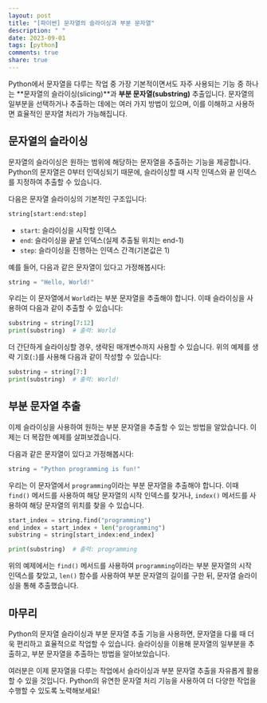 ```yaml
---
layout: post
title: "[파이썬] 문자열의 슬라이싱과 부분 문자열"
description: " "
date: 2023-09-01
tags: [python]
comments: true
share: true
---
```


Python에서 문자열을 다루는 작업 중 가장 기본적이면서도 자주 사용되는 기능 중 하나는 **문자열의 슬라이싱(slicing)**과 **부분 문자열(substring)** 추출입니다. 문자열의 일부분을 선택하거나 추출하는 데에는 여러 가지 방법이 있으며, 이를 이해하고 사용하면 효율적인 문자열 처리가 가능해집니다.

## 문자열의 슬라이싱

문자열의 슬라이싱은 원하는 범위에 해당하는 문자열을 추출하는 기능을 제공합니다. Python의 문자열은 0부터 인덱싱되기 때문에, 슬라이싱할 때 시작 인덱스와 끝 인덱스를 지정하여 추출할 수 있습니다.

다음은 문자열 슬라이싱의 기본적인 구조입니다:

```python
string[start:end:step]
```

- `start`: 슬라이싱을 시작할 인덱스
- `end`: 슬라이싱을 끝낼 인덱스(실제 추출될 위치는 end-1)
- `step`: 슬라이싱을 진행하는 인덱스 간격(기본값은 1)

예를 들어, 다음과 같은 문자열이 있다고 가정해봅시다:

```python
string = "Hello, World!"
```

우리는 이 문자열에서 `World`라는 부분 문자열을 추출해야 합니다. 이때 슬라이싱을 사용하여 다음과 같이 추출할 수 있습니다:

```python
substring = string[7:12]
print(substring)  # 출력: World
```

더 간단하게 슬라이싱할 경우, 생략된 매개변수까지 사용할 수 있습니다. 위의 예제를 생략 기호(`:`)를 사용해 다음과 같이 작성할 수 있습니다:

```python
substring = string[7:]
print(substring)  # 출력: World!
```

## 부분 문자열 추출

이제 슬라이싱을 사용하여 원하는 부분 문자열을 추출할 수 있는 방법을 알았습니다. 이제는 더 복잡한 예제를 살펴보겠습니다.

다음과 같은 문자열이 있다고 가정해봅시다:

```python
string = "Python programming is fun!"
```

우리는 이 문자열에서 `programming`이라는 부분 문자열을 추출해야 합니다. 이때 `find()` 메서드를 사용하여 해당 문자열의 시작 인덱스를 찾거나, `index()` 메서드를 사용하여 해당 문자열의 위치를 찾을 수 있습니다.

```python
start_index = string.find("programming")
end_index = start_index + len("programming")
substring = string[start_index:end_index]

print(substring)  # 출력: programming
```

위의 예제에서는 `find()` 메서드를 사용하여 `programming`이라는 부분 문자열의 시작 인덱스를 찾았고, `len()` 함수를 사용하여 부분 문자열의 길이를 구한 뒤, 문자열 슬라이싱을 통해 추출했습니다.

## 마무리

Python의 문자열 슬라이싱과 부분 문자열 추출 기능을 사용하면, 문자열을 다룰 때 더욱 편리하고 효율적으로 작업할 수 있습니다. 슬라이싱을 이용해 문자열의 일부분을 추출하고, 부분 문자열을 추출하는 방법을 알아보았습니다.

여러분은 이제 문자열을 다루는 작업에서 슬라이싱과 부분 문자열 추출을 자유롭게 활용할 수 있을 것입니다. Python의 유연한 문자열 처리 기능을 사용하여 더 다양한 작업을 수행할 수 있도록 노력해보세요!